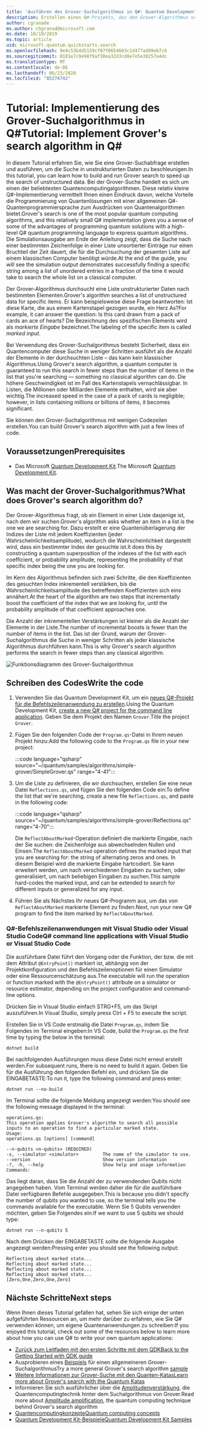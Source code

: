 ```yaml
---
title: 'Ausführen des Grover-Suchalgorithmus in Q#: Quantum Development Kit'
description: Erstellen eines Q#-Projekts, das den Grover-Algorithmus veranschaulicht, einen der kanonischen Quantenalgorithmen.
author: cgranade
ms.author: chgranad@microsoft.com
ms.date: 10/19/2019
ms.topic: article
uid: microsoft.quantum.quickstarts.search
ms.openlocfilehash: 9e4c53b4d5159cf07f0654603c1d477ad09eb7c6
ms.sourcegitcommit: 0181e7c9e98f9af30ea32d3cd8e7e5e30257a4dc
ms.translationtype: MT
ms.contentlocale: de-DE
ms.lasthandoff: 06/23/2020
ms.locfileid: "85274742"
---
```

# <a name="tutorial-implement-grovers-search-algorithm-in-q"></a><span data-ttu-id="0b706-103">Tutorial: Implementierung des Grover-Suchalgorithmus in Q\#</span><span class="sxs-lookup"><span data-stu-id="0b706-103">Tutorial: Implement Grover's search algorithm in Q\#</span></span>

<span data-ttu-id="0b706-104">In diesem Tutorial erfahren Sie, wie Sie eine Grover-Suchabfrage erstellen und ausführen, um die Suche in unstrukturierten Daten zu beschleunigen.</span><span class="sxs-lookup"><span data-stu-id="0b706-104">In this tutorial, you can learn how to build and run Grover search to speed up the search of unstructured data.</span></span>  <span data-ttu-id="0b706-105">Bei der Grover-Suche handelt es sich um einen der beliebtesten Quantencomputingalgorithmen. Diese relativ kleine Q#-Implementierung vermittelt Ihnen einen Eindruck davon, welche Vorteile die Programmierung von Quantenlösungen mit einer allgemeinen Q#-Quantenprogrammiersprache zum Ausdrücken von Quantenalgorithmen bietet.</span><span class="sxs-lookup"><span data-stu-id="0b706-105">Grover's search is one of the most popular quantum computing algorithms, and this relatively small Q# implementation gives you a sense of some of the advantages of programming quantum solutions with a high-level Q# quantum programming language to express quantum algorithms.</span></span>  <span data-ttu-id="0b706-106">Die Simulationsausgabe am Ende der Anleitung zeigt, dass die Suche nach einer bestimmten Zeichenfolge in einer Liste unsortierter Einträge nur einen Bruchteil der Zeit dauert, die für die Durchsuchung der gesamten Liste auf einem klassischen Computer benötigt würde.</span><span class="sxs-lookup"><span data-stu-id="0b706-106">At the end of the guide, you will see the simulation output demonstrates successfully finding a specific string among a list of unordered entries in a fraction of the time it would take to search the whole list on a classical computer.</span></span>

<span data-ttu-id="0b706-107">Der Grover-Algorithmus durchsucht eine Liste unstrukturierter Daten nach bestimmten Elementen.</span><span class="sxs-lookup"><span data-stu-id="0b706-107">Grover's algorithm searches a list of unstructured data for specific items.</span></span> <span data-ttu-id="0b706-108">Er kann beispielsweise diese Frage beantworten: Ist diese Karte, die aus einem Kartenstapel gezogen wurde, ein Herz As?</span><span class="sxs-lookup"><span data-stu-id="0b706-108">For example, it can answer the question: Is this card drawn from a pack of cards an ace of hearts?</span></span> <span data-ttu-id="0b706-109">Die Bezeichnung des spezifischen Elements wird als _markierte Eingabe_ bezeichnet.</span><span class="sxs-lookup"><span data-stu-id="0b706-109">The labeling of the specific item is called _marked input_.</span></span>

<span data-ttu-id="0b706-110">Bei Verwendung des Grover-Suchalgorithmus besteht Sicherheit, dass ein Quantencomputer diese Suche in weniger Schritten ausführt als die Anzahl der Elemente in der durchsuchten Liste – das kann kein klassischer Algorithmus.</span><span class="sxs-lookup"><span data-stu-id="0b706-110">Using Grover's search algorithm, a quantum computer is guaranteed to run this search in fewer steps than the number of items in the list that you're searching — something no classical algorithm can do.</span></span> <span data-ttu-id="0b706-111">Die höhere Geschwindigkeit ist im Fall des Kartenstapels vernachlässigbar. In Listen, die Millionen oder Milliarden Elemente enthalten, wird sie aber wichtig.</span><span class="sxs-lookup"><span data-stu-id="0b706-111">The increased speed in the case of a pack of cards is negligible; however, in lists containing millions or billions of items, it becomes significant.</span></span>

<span data-ttu-id="0b706-112">Sie können den Grover-Suchalgorithmus mit wenigen Codezeilen erstellen.</span><span class="sxs-lookup"><span data-stu-id="0b706-112">You can build Grover's search algorithm with just a few lines of code.</span></span>

## <a name="prerequisites"></a><span data-ttu-id="0b706-113">Voraussetzungen</span><span class="sxs-lookup"><span data-stu-id="0b706-113">Prerequisites</span></span>

- <span data-ttu-id="0b706-114">Das Microsoft [Quantum Development Kit][install].</span><span class="sxs-lookup"><span data-stu-id="0b706-114">The Microsoft [Quantum Development Kit][install].</span></span>

## <a name="what-does-grovers-search-algorithm-do"></a><span data-ttu-id="0b706-115">Was macht der Grover-Suchalgorithmus?</span><span class="sxs-lookup"><span data-stu-id="0b706-115">What does Grover's search algorithm do?</span></span>

<span data-ttu-id="0b706-116">Der Grover-Algorithmus fragt, ob ein Element in einer Liste dasjenige ist, nach dem wir suchen.</span><span class="sxs-lookup"><span data-stu-id="0b706-116">Grover's algorithm asks whether an item in a list is the one we are searching for.</span></span> <span data-ttu-id="0b706-117">Dazu erstellt er eine Quantenüberlagerung der Indizes der Liste mit jedem Koeffizienten (jeder Wahrscheinlichkeitsamplitude), wodurch die Wahrscheinlichkeit dargestellt wird, dass ein bestimmter Index der gesuchte ist.</span><span class="sxs-lookup"><span data-stu-id="0b706-117">It does this by constructing a quantum superposition of the indexes of the list with each coefficient, or probability amplitude, representing the probability of that specific index being the one you are looking for.</span></span>

<span data-ttu-id="0b706-118">Im Kern des Algorithmus befinden sich zwei Schritte, die den Koeffizienten des gesuchten Index inkrementell verstärken, bis die Wahrscheinlichkeitsamplitude des betreffenden Koeffizienten sich eins annähert.</span><span class="sxs-lookup"><span data-stu-id="0b706-118">At the heart of the algorithm are two steps that incrementally boost the coefficient of the index that we are looking for, until the probability amplitude of that coefficient approaches one.</span></span>

<span data-ttu-id="0b706-119">Die Anzahl der inkrementellen Verstärkungen ist kleiner als die Anzahl der Elemente in der Liste.</span><span class="sxs-lookup"><span data-stu-id="0b706-119">The number of incremental boosts is fewer than the number of items in the list.</span></span> <span data-ttu-id="0b706-120">Das ist der Grund, warum der Grover-Suchalgorithmus die Suche in weniger Schritten als jeder klassische Algorithmus durchführen kann.</span><span class="sxs-lookup"><span data-stu-id="0b706-120">This is why Grover's search algorithm performs the search in fewer steps than any classical algorithm.</span></span>

![Funktionsdiagramm des Grover-Suchalgorithmus](~/media/grover.png)

## <a name="write-the-code"></a><span data-ttu-id="0b706-122">Schreiben des Codes</span><span class="sxs-lookup"><span data-stu-id="0b706-122">Write the code</span></span>

1. <span data-ttu-id="0b706-123">Verwenden Sie das Quantum Development Kit, um ein [neues Q#-Projekt für die Befehlszeilenanwendung zu erstellen](xref:microsoft.quantum.install.standalone).</span><span class="sxs-lookup"><span data-stu-id="0b706-123">Using the Quantum Development Kit, [create a new Q# project for the command line application](xref:microsoft.quantum.install.standalone).</span></span> <span data-ttu-id="0b706-124">Geben Sie dem Projekt den Namen `Grover`.</span><span class="sxs-lookup"><span data-stu-id="0b706-124">Title the project `Grover`.</span></span>

1. <span data-ttu-id="0b706-125">Fügen Sie den folgenden Code der `Program.qs`-Datei in Ihrem neuen Projekt hinzu:</span><span class="sxs-lookup"><span data-stu-id="0b706-125">Add the following code to the `Program.qs` file in your new project:</span></span>

    :::code language="qsharp" source="~/quantum/samples/algorithms/simple-grover/SimpleGrover.qs" range="4-41":::

1. <span data-ttu-id="0b706-126">Um die Liste zu definieren, die wir durchsuchen, erstellen Sie eine neue Datei `Reflections.qs`, und fügen Sie den folgenden Code ein:</span><span class="sxs-lookup"><span data-stu-id="0b706-126">To define the list that we're searching, create a new file `Reflections.qs`, and paste in the following code:</span></span>

    :::code language="qsharp" source="~/quantum/samples/algorithms/simple-grover/Reflections.qs" range="4-70":::

    <span data-ttu-id="0b706-127">Die `ReflectAboutMarked`-Operation definiert die markierte Eingabe, nach der Sie suchen: die Zeichenfolge aus abwechselnden Nullen und Einsen.</span><span class="sxs-lookup"><span data-stu-id="0b706-127">The `ReflectAboutMarked` operation defines the marked input that you are searching for: the string of alternating zeros and ones.</span></span> <span data-ttu-id="0b706-128">In diesem Beispiel wird die markierte Eingabe hartcodiert. Sie kann erweitert werden, um nach verschiedenen Eingaben zu suchen, oder generalisiert, um nach beliebigen Eingaben zu suchen.</span><span class="sxs-lookup"><span data-stu-id="0b706-128">This sample hard-codes the marked input, and can be extended to search for different inputs or generalized for any input.</span></span>

1. <span data-ttu-id="0b706-129">Führen Sie als Nächstes Ihr neues Q#-Programm aus, um das von `ReflectAboutMarked` markierte Element zu finden.</span><span class="sxs-lookup"><span data-stu-id="0b706-129">Next, run your new Q# program to find the item marked by `ReflectAboutMarked`.</span></span>

### <a name="q-command-line-applications-with-visual-studio-or-visual-studio-code"></a><span data-ttu-id="0b706-130">Q#-Befehlszeilenanwendungen mit Visual Studio oder Visual Studio Code</span><span class="sxs-lookup"><span data-stu-id="0b706-130">Q# command line applications with Visual Studio or Visual Studio Code</span></span>

<span data-ttu-id="0b706-131">Die ausführbare Datei führt den Vorgang oder die Funktion, der bzw. die mit dem Attribut `@EntryPoint()` markiert ist, abhängig von der Projektkonfiguration und den Befehlszeilenoptionen für einen Simulator oder eine Ressourcenschätzung aus.</span><span class="sxs-lookup"><span data-stu-id="0b706-131">The executable will run the operation or function marked with the `@EntryPoint()` attribute on a simulator or resource estimator, depending on the project configuration and command-line options.</span></span>

<span data-ttu-id="0b706-132">Drücken Sie in Visual Studio einfach STRG+F5, um das Skript auszuführen.</span><span class="sxs-lookup"><span data-stu-id="0b706-132">In Visual Studio, simply press Ctrl + F5 to execute the script.</span></span>

<span data-ttu-id="0b706-133">Erstellen Sie in VS Code erstmalig die Datei `Program.qs`, indem Sie Folgendes im Terminal eingeben:</span><span class="sxs-lookup"><span data-stu-id="0b706-133">In VS Code, build the `Program.qs` the first time by typing the below in the terminal:</span></span>

```Command line
dotnet build
```

<span data-ttu-id="0b706-134">Bei nachfolgenden Ausführungen muss diese Datei nicht erneut erstellt werden.</span><span class="sxs-lookup"><span data-stu-id="0b706-134">For subsequent runs, there is no need to build it again.</span></span> <span data-ttu-id="0b706-135">Geben Sie für die Ausführung den folgenden Befehl ein, und drücken Sie die EINGABETASTE:</span><span class="sxs-lookup"><span data-stu-id="0b706-135">To run it, type the following command and press enter:</span></span>

```Command line
dotnet run --no-build
```

<span data-ttu-id="0b706-136">Im Terminal sollte die folgende Meldung angezeigt werden:</span><span class="sxs-lookup"><span data-stu-id="0b706-136">You should see the following message displayed in the terminal:</span></span>

```
operations.qs:
This operation applies Grover's algorithm to search all possible inputs to an operation to find a particular marked state.
Usage:
operations.qs [options] [command]

--n-qubits <n-qubits> (REQUIRED)
-s, --simulator <simulator>         The name of the simulator to use.
--version                           Show version information
-?, -h, --help                      Show help and usage information
Commands:
```

<span data-ttu-id="0b706-137">Das liegt daran, dass Sie die Anzahl der zu verwendenden Qubits nicht angegeben haben. Vom Terminal werden daher die für die ausführbare Datei verfügbaren Befehle ausgegeben.</span><span class="sxs-lookup"><span data-stu-id="0b706-137">This is because you didn't specify the number of qubits you wanted to use, so the terminal tells you the commands available for the executable.</span></span> <span data-ttu-id="0b706-138">Wenn Sie 5 Qubits verwenden möchten, geben Sie Folgendes ein:</span><span class="sxs-lookup"><span data-stu-id="0b706-138">If we want to use 5 qubits we should type:</span></span>

```Command line
dotnet run --n-qubits 5
```

<span data-ttu-id="0b706-139">Nach dem Drücken der EINGABETASTE sollte die folgende Ausgabe angezeigt werden:</span><span class="sxs-lookup"><span data-stu-id="0b706-139">Pressing enter you should see the following output:</span></span>

```
Reflecting about marked state...
Reflecting about marked state...
Reflecting about marked state...
Reflecting about marked state...
[Zero,One,Zero,One,Zero]
```

## <a name="next-steps"></a><span data-ttu-id="0b706-140">Nächste Schritte</span><span class="sxs-lookup"><span data-stu-id="0b706-140">Next steps</span></span>

<span data-ttu-id="0b706-141">Wenn Ihnen dieses Tutorial gefallen hat, sehen Sie sich einige der unten aufgeführten Ressourcen an, um mehr darüber zu erfahren, wie Sie Q# verwenden können, um eigene Quantenanwendungen zu schreiben:</span><span class="sxs-lookup"><span data-stu-id="0b706-141">If you enjoyed this tutorial, check out some of the resources below to learn more about how you can use Q# to write your own quantum applications:</span></span>

- [<span data-ttu-id="0b706-142">Zurück zum Leitfaden mit den ersten Schritte mit dem QDK</span><span class="sxs-lookup"><span data-stu-id="0b706-142">Back to the Getting Started with QDK guide</span></span>](xref:microsoft.quantum.welcome)
- <span data-ttu-id="0b706-143">Ausprobieren eines [Beispiels](https://github.com/microsoft/Quantum/tree/master/samples/algorithms/database-search) für einen allgemeineren Grover-Suchalgorithmus</span><span class="sxs-lookup"><span data-stu-id="0b706-143">Try a more general Grover's search algorithm [sample](https://github.com/microsoft/Quantum/tree/master/samples/algorithms/database-search)</span></span>
- [<span data-ttu-id="0b706-144">Weitere Informationen zur Grover-Suche mit den Quanten-Katas</span><span class="sxs-lookup"><span data-stu-id="0b706-144">Learn more about Grover's search with the Quantum Katas</span></span>](xref:microsoft.quantum.overview.katas)
- <span data-ttu-id="0b706-145">Informieren Sie sich ausführlicher über die [Amplitudenverstärkung][amplitude-amplification], die Quantencomputingtechnik hinter dem Suchalgorithmus von Grover.</span><span class="sxs-lookup"><span data-stu-id="0b706-145">Read more about [Amplitude amplification][amplitude-amplification], the quantum computing technique behind Grover's search algorithm</span></span>
- [<span data-ttu-id="0b706-146">Quantencomputingkonzepte</span><span class="sxs-lookup"><span data-stu-id="0b706-146">Quantum computing concepts</span></span>](xref:microsoft.quantum.concepts.intro)
- [<span data-ttu-id="0b706-147">Quantum Development Kit-Beispiele</span><span class="sxs-lookup"><span data-stu-id="0b706-147">Quantum Development Kit Samples</span></span>](https://docs.microsoft.com/samples/browse/?products=qdk)

<!-- LINKS -->

[install]: xref:microsoft.quantum.install
[amplitude-amplification]: xref:microsoft.quantum.libraries.standard.algorithms#amplitude-amplification

